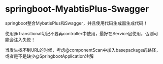 # springboot-MyabtisPlus-Swagger
springboot整合MybatisPlus和Swagger，并且使用代码生成器生成代码！

使用@Transitional切记不要再controller中使用，最好在Service层使用，否则可能会注入失败！

当发生找不到URL的时候，考虑@componentScan中加入basepackage的路径，或者是不是缺少@SpringbootApplication注解
